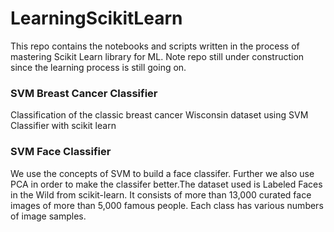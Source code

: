 # LearningScikitLearn
This repo contains the notebooks and scripts written in the process of mastering Scikit Learn library for ML. Note repo still under construction since the learning process is still going on.

### SVM Breast Cancer Classifier
Classification of the classic breast cancer Wisconsin dataset using SVM Classifier with scikit learn

### SVM Face Classifier
We use the concepts of SVM to build a face classifer. Further we also use PCA in order to make the classifer better.The dataset used is Labeled Faces in the Wild from scikit-learn. It consists of more than 13,000 curated face images of more than 5,000 famous people. Each class has various numbers of image samples.
